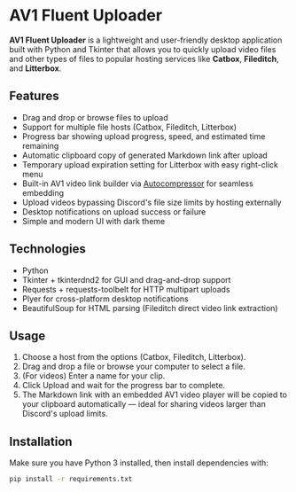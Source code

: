 # AV1 Fluent Uploader

**AV1 Fluent Uploader** is a lightweight and user-friendly desktop application built with Python and Tkinter that allows you to quickly upload video files and other types of files to popular hosting services like **Catbox**, **Fileditch**, and **Litterbox**.

## Features

- Drag and drop or browse files to upload  
- Support for multiple file hosts (Catbox, Fileditch, Litterbox)  
- Progress bar showing upload progress, speed, and estimated time remaining  
- Automatic clipboard copy of generated Markdown link after upload  
- Temporary upload expiration setting for Litterbox with easy right-click menu  
- Built-in AV1 video link builder via [Autocompressor](https://autocompressor.net/av1) for seamless embedding  
- Upload videos bypassing Discord's file size limits by hosting externally  
- Desktop notifications on upload success or failure  
- Simple and modern UI with dark theme  

## Technologies

- Python
- Tkinter + tkinterdnd2 for GUI and drag-and-drop support  
- Requests + requests-toolbelt for HTTP multipart uploads  
- Plyer for cross-platform desktop notifications  
- BeautifulSoup for HTML parsing (Fileditch direct video link extraction)  

## Usage

1. Choose a host from the options (Catbox, Fileditch, Litterbox).  
2. Drag and drop a file or browse your computer to select a file.  
3. (For videos) Enter a name for your clip.  
4. Click Upload and wait for the progress bar to complete.  
5. The Markdown link with an embedded AV1 video player will be copied to your clipboard automatically — ideal for sharing videos larger than Discord's upload limits.  

## Installation

Make sure you have Python 3 installed, then install dependencies with:

```bash
pip install -r requirements.txt
